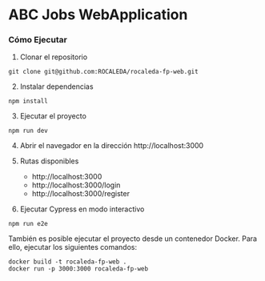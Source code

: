 # ABC Jobs WebApplication

### Cómo Ejecutar

1. Clonar el repositorio
```
git clone git@github.com:ROCALEDA/rocaleda-fp-web.git
``````

2. Instalar dependencias

```
npm install
```

3. Ejecutar el proyecto

```
npm run dev
```

4. Abrir el navegador en la dirección http://localhost:3000
   
5. Rutas disponibles
   
   - http://localhost:3000
   - http://localhost:3000/login
   - http://localhost:3000/register


6. Ejecutar Cypress en modo interactivo

```
npm run e2e
```

También es posible ejecutar el proyecto desde un contenedor Docker. Para ello, ejecutar los siguientes comandos:

```
docker build -t rocaleda-fp-web .
docker run -p 3000:3000 rocaleda-fp-web
```

